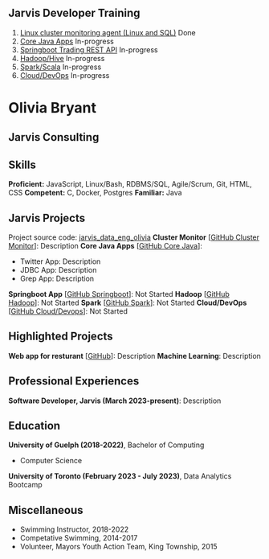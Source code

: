 ## Jarvis Developer Training
1. [Linux cluster monitoring agent (Linux and SQL)](./linux_sql) Done
2. [Core Java Apps](./core_java) In-progress
3. [Springboot Trading REST API](./springboot) In-progress
4. [Hadoop/Hive](./hadoop) In-progress
5. [Spark/Scala](./spark) In-progress
6. [Cloud/DevOps](./cloud_devops) In-progress

# Olivia Bryant
## Jarvis Consulting

## Skills
**Proficient:** JavaScript, Linux/Bash, RDBMS/SQL, Agile/Scrum, Git, HTML, CSS
**Competent:** C, Docker, Postgres
**Familiar:** Java

## Jarvis Projects
Project source code: [jarvis_data_eng_olivia](https://github.com/xlivia/jarvis_data_eng_olivia)
**Cluster Monitor** [[GitHub Cluster Monitor](https://github.com/xlivia/jarvis_data_eng_olivia)]: Description
**Core Java Apps** [[GitHub Core Java](https://github.com/xlivia/jarvis_data_eng_olivia/tree/main/core_java)]:
  - Twitter App: Description
  - JDBC App: Description
  - Grep App: Description

**Springboot App** [[GitHub Springboot](https://github.com/xlivia/jarvis_data_eng_olivia/tree/main/springboot)]: Not Started
**Hadoop** [[GitHub Hadoop](https://github.com/xlivia/jarvis_data_eng_olivia/tree/main/hadoop)]: Not Started
**Spark** [[GitHub Spark](https://github.com/xlivia/jarvis_data_eng_olivia/tree/main/spark)]: Not Started
**Cloud/DevOps** [[GitHub Cloud/Devops](https://github.com/xlivia/jarvis_data_eng_olivia/tree/main/cloud_devops)]: Not Started

## Highlighted Projects
**Web app for resturant** [[GitHub](https://github.com/xlivia/jarvis_data_eng_olivia)]: Description
**Machine Learning**: Description

## Professional Experiences
**Software Developer, Jarvis (March 2023-present)**: Description

## Education
**University of Guelph (2018-2022)**, Bachelor of Computing
  - Computer Science

**University of Toronto (February 2023 - July 2023)**, Data Analytics Bootcamp

## Miscellaneous
  - Swimming Instructor, 2018-2022
  - Competative Swimming, 2014-2017
  - Volunteer, Mayors Youth Action Team, King Township, 2015
